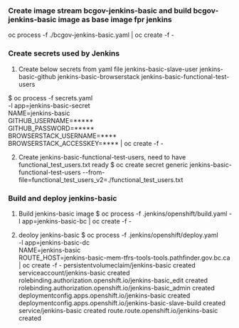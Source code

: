 
### Create image stream bcgov-jenkins-basic and build bcgov-jenkins-basic image as base image fpr jenkins
oc process -f ./bcgov-jenkins-basic.yaml | oc create -f -

### Create secrets used by Jenkins
1. Create below secrets from yaml file
jenkins-basic-slave-user
jenkins-basic-github
jenkins-basic-browserstack
jenkins-basic-functional-test-users

$ oc process -f secrets.yaml \
-l app=jenkins-basic-secret \
NAME=jenkins-basic \
GITHUB_USERNAME=***** \
GITHUB_PASSWORD=***** \
BROWSERSTACK_USERNAME=**** \
BROWSERSTACK_ACCESSKEY=**** 
| oc create -f -


2. Create jenkins-basic-functional-test-users, need to have functional_test_users.txt ready
$ oc create secret generic jenkins-basic-functional-test-users --from-file=functional_test_users_v2=./functional_test_users.txt

### Build and deploy jenkins-basic

1. Build jenkins-basic image
$ oc process -f .jenkins/openshift/build.yaml -l app=jenkins-basic-bc | oc create -f -

2. deoloy jenkins-basic
$ oc process -f .jenkins/openshift/deploy.yaml \
-l app=jenkins-basic-dc \
NAME=jenkins-basic \
ROUTE_HOST=jenkins-basic-mem-tfrs-tools-tools.pathfinder.gov.bc.ca \
| oc create -f -
persistentvolumeclaim/jenkins-basic created
serviceaccount/jenkins-basic created
rolebinding.authorization.openshift.io/jenkins-basic_edit created
rolebinding.authorization.openshift.io/jenkins-basic_admin created
deploymentconfig.apps.openshift.io/jenkins-basic created
deploymentconfig.apps.openshift.io/jenkins-basic-slave-build created
service/jenkins-basic created
route.route.openshift.io/jenkins-basic created

